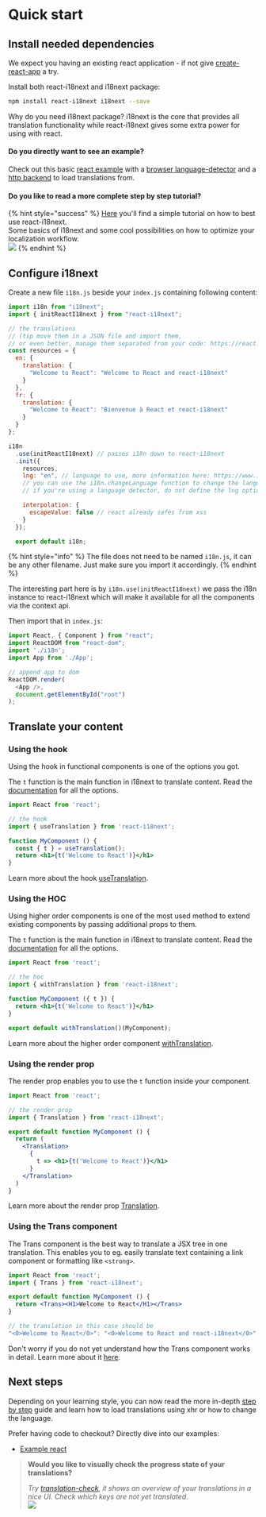 # Quick start

## Install needed dependencies

We expect you having an existing react application - if not give [create-react-app](https://github.com/facebook/create-react-app) a try.

Install both react-i18next and i18next package:

```bash
npm install react-i18next i18next --save
```

Why do you need i18next package? i18next is the core that provides all translation functionality while react-i18next gives some extra power for using with react.

#### Do you directly want to see an example?

Check out this basic [react example](https://github.com/i18next/react-i18next/tree/master/example/react) with a [browser language-detector](https://github.com/i18next/i18next-browser-languageDetector) and a [http backend](https://github.com/i18next/i18next-http-backend) to load translations from.

#### Do you like to read a more complete step by step tutorial?

{% hint style="success" %}
[Here](https://dev.to/adrai/how-to-properly-internationalize-a-react-application-using-i18next-3hdb) you'll find a simple tutorial on how to best use react-i18next.  
Some basics of i18next and some cool possibilities on how to optimize your localization workflow.[  
 ![](../.gitbook/assets/title-width.jpg)](https://dev.to/adrai/how-to-properly-internationalize-a-react-application-using-i18next-3hdb)
{% endhint %}

## Configure i18next

Create a new file `i18n.js` beside your `index.js` containing following content:

```javascript
import i18n from "i18next";
import { initReactI18next } from "react-i18next";

// the translations
// (tip move them in a JSON file and import them,
// or even better, manage them separated from your code: https://react.i18next.com/guides/multiple-translation-files)
const resources = {
  en: {
    translation: {
      "Welcome to React": "Welcome to React and react-i18next"
    }
  },
  fr: {
    translation: {
      "Welcome to React": "Bienvenue à React et react-i18next"
    }
  }
};

i18n
  .use(initReactI18next) // passes i18n down to react-i18next
  .init({
    resources,
    lng: "en", // language to use, more information here: https://www.i18next.com/overview/configuration-options#languages-namespaces-resources
    // you can use the i18n.changeLanguage function to change the language manually: https://www.i18next.com/overview/api#changelanguage
    // if you're using a language detector, do not define the lng option

    interpolation: {
      escapeValue: false // react already safes from xss
    }
  });

  export default i18n;
```

{% hint style="info" %}
The file does not need to be named `i18n.js`, it can be any other filename. Just make sure you import it accordingly.
{% endhint %}

The interesting part here is by `i18n.use(initReactI18next)` we pass the i18n instance to react-i18next which will make it available for all the components via the context api.

Then import that in `index.js`:

```javascript
import React, { Component } from "react";
import ReactDOM from "react-dom";
import './i18n';
import App from './App';

// append app to dom
ReactDOM.render(
  <App />,
  document.getElementById("root")
);
```

## Translate your content

### Using the hook

Using the hook in functional components is one of the options you got.

The `t` function is the main function in i18next to translate content. Read the [documentation](https://www.i18next.com/translation-function/essentials) for all the options.

```jsx
import React from 'react';

// the hook
import { useTranslation } from 'react-i18next';

function MyComponent () {
  const { t } = useTranslation();
  return <h1>{t('Welcome to React')}</h1>
}
```

Learn more about the hook [useTranslation](../latest/usetranslation-hook.md).

### Using the HOC

Using higher order components is one of the most used method to extend existing components by passing additional props to them.

The `t` function is the main function in i18next to translate content. Read the [documentation](https://www.i18next.com/translation-function/essentials) for all the options.

```jsx
import React from 'react';

// the hoc
import { withTranslation } from 'react-i18next';

function MyComponent ({ t }) {
  return <h1>{t('Welcome to React')}</h1>
}

export default withTranslation()(MyComponent);
```

Learn more about the higher order component [withTranslation](../latest/withtranslation-hoc.md).

### Using the render prop

The render prop enables you to use the `t` function inside your component.

```jsx
import React from 'react';

// the render prop
import { Translation } from 'react-i18next';

export default function MyComponent () {
  return (
    <Translation>
      {
        t => <h1>{t('Welcome to React')}</h1>
      }
    </Translation>
  )
}
```

Learn more about the render prop [Translation](../latest/translation-render-prop.md).

### Using the Trans component

The Trans component is the best way to translate a JSX tree in one translation. This enables you to eg. easily translate text containing a link component or formatting like `<strong>`.

```jsx
import React from 'react';
import { Trans } from 'react-i18next';

export default function MyComponent () {
  return <Trans><H1>Welcome to React</H1></Trans>
}

// the translation in this case should be
"<0>Welcome to React</0>": "<0>Welcome to React and react-i18next</0>"
```

Don't worry if you do not yet understand how the Trans component works in detail. Learn more about it [here](../latest/trans-component.md).

## Next steps

Depending on your learning style, you can now read the more in-depth [step by step](../latest/using-with-hooks.md) guide and learn how to load translations using xhr or how to change the language.

Prefer having code to checkout? Directly dive into our examples:

* [Example react](https://github.com/i18next/react-i18next/tree/master/example/react)

> **Would you like to visually check the progress state of your translations?**
>
> _Try_ [_translation-check_](https://github.com/locize/translation-check)_, it shows an overview of your translations in a nice UI. Check which keys are not yet translated._  
> [![](../.gitbook/assets/preview.jpg) ](https://github.com/locize/translation-check)

